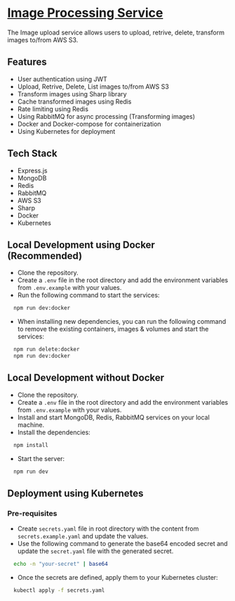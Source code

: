 # [Image Processing Service](https://roadmap.sh/projects/image-processing-service)

The Image upload service allows users to upload, retrive, delete, transform images to/from AWS S3.

## Features

- User authentication using JWT
- Upload, Retrive, Delete, List images to/from AWS S3
- Transform images using Sharp library
- Cache transformed images using Redis
- Rate limiting using Redis
- Using RabbitMQ for async processing (Transforming images)
- Docker and Docker-compose for containerization
- Using Kubernetes for deployment

## Tech Stack

- Express.js
- MongoDB
- Redis
- RabbitMQ
- AWS S3
- Sharp
- Docker
- Kubernetes

## Local Development using Docker (Recommended)

- Clone the repository.
- Create a `.env` file in the root directory and add the environment variables from `.env.example` with your values.
- Run the following command to start the services:

```bash
  npm run dev:docker
```

- When installing new dependencies, you can run the following command to remove the existing containers, images & volumes and start the services:

```bash
  npm run delete:docker
  npm run dev:docker
```

## Local Development without Docker

- Clone the repository.
- Create a `.env` file in the root directory and add the environment variables from `.env.example` with your values.
- Install and start MongoDB, Redis, RabbitMQ services on your local machine.
- Install the dependencies:

```bash
  npm install
```

- Start the server:

```bash
  npm run dev
```

## Deployment using Kubernetes

### Pre-requisites

- Create `secrets.yaml` file in root directory with the content from `secrets.example.yaml` and update the values.
- Use the following command to generate the base64 encoded secret and update the `secret.yaml` file with the generated secret.

```bash
  echo -n "your-secret" | base64
```

- Once the secrets are defined, apply them to your Kubernetes cluster:

```bash
  kubectl apply -f secrets.yaml
```

```

```

